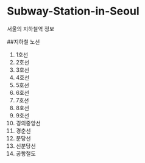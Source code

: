 # Subway-Station-in-Seoul
서울의 지하철역 정보

##지하철 노선
1. 1호선
2. 2호선
3. 3호선
4. 4호선
5. 5호선
6. 6호선
7. 7호선
8. 8호선
9. 9호선
10. 경의중앙선
11. 경춘선
12. 분당선
13. 신분당선
14. 공항철도
